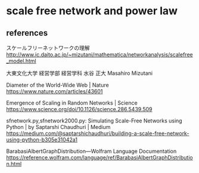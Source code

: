 # scale free network and power law

## references

スケールフリーネットワークの理解 http://www.ic.daito.ac.jp/~mizutani/mathematica/networkanalysis/scalefree_model.html

大東文化大学 経営学部 経営学科  水谷 正大 Masahiro Mizutani

Diameter of the World-Wide Web | Nature
https://www.nature.com/articles/43601

Emergence of Scaling in Random Networks | Science
https://www.science.org/doi/10.1126/science.286.5439.509

sfnetwork.py,sfnetwork2000.py: 
Simulating Scale-Free Networks using Python | by Saptarshi Chaudhuri | Medium
https://medium.com/@saptarshichaudhuri/building-a-scale-free-network-using-python-b305e31042a1

BarabasiAlbertGraphDistribution—Wolfram Language Documentation
https://reference.wolfram.com/language/ref/BarabasiAlbertGraphDistribution.html
